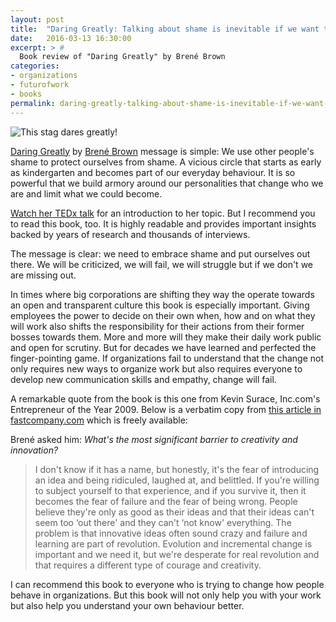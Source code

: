 ```yaml
---
layout: post
title:  "Daring Greatly: Talking about shame is inevitable if we want to change"
date:   2016-03-13 16:30:00
excerpt: > # 
  Book review of "Daring Greatly" by Brené Brown 
categories:
- organizations
- futurofwork
- books
permalink: daring-greatly-talking-about-shame-is-inevitable-if-we-want-to-change
---
```


![This stag dares greatly!](https://c2.staticflickr.com/2/1657/24452049152_37be3821a8_o.jpg)

[Daring Greatly](http://amzn.to/22dttpm) by [Brené Brown](https://twitter.com/brenebrown) 
message is simple: We use other people's shame to protect ourselves from 
shame. A vicious circle that starts as early as kindergarten and becomes 
part of our everyday behaviour. It is so powerful that we build armory 
around our personalities that change who we are and limit what we could 
become.
 
[Watch her TEDx talk](https://www.youtube.com/watch?v=iCvmsMzlF7o) for
an introduction to her topic. But I recommend you to read this book, 
too. It is highly readable and provides important insights backed by
years of research and thousands of interviews. 

The message is clear: we need to embrace shame and put ourselves out 
there. We will be criticized, we will fail, we will struggle but if we
don't we are missing out. 

In times where big corporations are shifting they way the operate 
towards an open and transparent culture this book is especially 
important. Giving employees the power to decide on their own when, how
and on what they will work also shifts the responsibility for their 
actions from their former bosses towards them. More and more will they
make their daily work public and open for scrutiny. But for decades
we have learned and perfected the finger-pointing game. If organizations
fail to understand that the change not only requires new ways to 
organize work but also requires everyone to develop new communication
skills and empathy, change will fail.

A remarkable quote from the book is this one from Kevin Surace, Inc.com's
Entrepreneur of the Year 2009. Below is a verbatim copy from 
[this article in fastcompany.com](http://www.fastcompany.com/3001239/3-ways-kill-your-companys-idea-stifling-shame-culture)
which is freely available:

Brené asked him: *What's the most significant barrier to creativity and 
innovation?*

> I don't know if it has a name, but honestly, it's the fear of 
> introducing an idea and being ridiculed, laughed at, and belittled. 
> If you're willing to subject yourself to that experience, and if you 
> survive it, then it becomes the fear of failure and the fear of being 
> wrong. People believe they're only as good as their ideas and that 
> their ideas can't seem too ‘out there' and they can't ‘not know' 
> everything. The problem is that innovative ideas often sound crazy and 
> failure and learning are part of revolution. Evolution and incremental 
> change is important and we need it, but we're desperate for real 
> revolution and that requires a different type of courage and 
> creativity.

I can recommend this book to everyone who is trying to change how people 
behave in organizations. But this book will not only help you with your 
work but also help you understand your own behaviour better.
